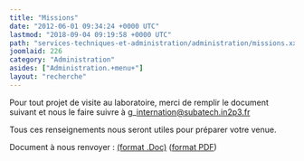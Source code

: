 ```yaml
---
title: "Missions"
date: "2012-06-01 09:34:24 +0000 UTC"
lastmod: "2018-09-04 09:19:58 +0000 UTC"
path: "services-techniques-et-administration/administration/missions.xx.md"
joomlaid: 226
category: "Administration"
asides: ["Administration.+menu+"]
layout: "recherche"
---
```

Pour tout projet de visite au laboratoire, merci de remplir le document suivant et nous le faire suivre à g\_internation@subatech.in2p3.fr

Tous ces renseignements nous seront utiles pour préparer votre venue.

Document à nous renvoyer : [(format .Doc)](images/Administration/Fiche_de_renseignements_2018.docx.doc) ([format PDF](doc/Fiche_de_renseignements_2018.pdf))
